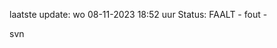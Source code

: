 laatste update: 
wo 08-11-2023 18:52   uur 
Status: FAALT - fout - 
<div class="service R">svn</div>
